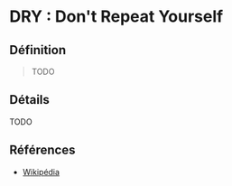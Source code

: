 # DRY : Don't Repeat Yourself

## Définition

> TODO

## Détails

TODO

## Références

* [Wikipédia](TODO)

